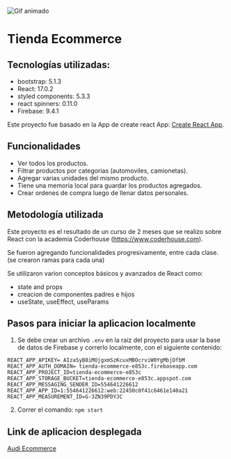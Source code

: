 <img src="https://firebasestorage.googleapis.com/v0/b/tienda-ecommerce-e853c.appspot.com/o/demo%20tienda.gif?alt=media&token=c0fa9035-c8c8-4a4a-a0f6-d8253ff14320" alt="Gif animado" />

# Tienda Ecommerce

## Tecnologías utilizadas:
- bootstrap: 5.1.3
- React: 17.0.2
- styled components: 5.3.3
- react spinners: 0.11.0
- Firebase: 9.4.1

Este proyecto fue basado en la App de create react App: [Create React App](https://github.com/facebook/create-react-app).

## Funcionalidades

- Ver todos los productos.
- Filtrar productos por categorias (automoviles, camionetas).
- Agregar varias unidades del mismo producto.
- Tiene una memoria local para guardar los productos agregados.
- Crear ordenes de compra luego de llenar datos personales.

## Metodología utilizada

Este proyecto es el resultado de un curso de 2 meses que se realizo sobre React con la academia Coderhouse (https://www.coderhouse.com).

Se fueron agregando funcionalidades progresivamente, entre cada clase. (se crearon ramas para cada una)

Se utilizaron varion conceptos básicos y avanzados de React como:

- state and props
- creacion de componentes padres e hijos
- useState, useEffect, useParams

## Pasos para iniciar la aplicacion localmente

1. Se debe crear un archivo `.env` en la raiz del proyecto para usar la base de datos de Firebase y correrlo localmente, con el siguiente contenido:

`REACT_APP_APIKEY= AIzaSyB8iMOjgxmSzKcuxMBOcrviW0YgMbjDfbM
REACT_APP_AUTH_DOMAIN= tienda-ecommerce-e853c.firebaseapp.com
REACT_APP_PROJECT_ID=tienda-ecommerce-e853c
REACT_APP_STORAGE_BUCKET=tienda-ecommerce-e853c.appspot.com
REACT_APP_MESSAGING_SENDER_ID=554641226612
REACT_APP_APP_ID=1:554641226612:web:22450c0f41c6461e140a21
REACT_APP_MEASUREMENT_ID=G-3ZN39PDYJC`

2. Correr el comando: `npm start`

## Link de aplicacion desplegada

[Audi Ecommerce](https://ecommerce-audi.netlify.app/)